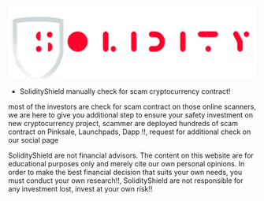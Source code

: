 ![XR](https://raw.githubusercontent.com/SolidityShield/Cryptocurrency/main/SolidityShield.png) 

- SolidityShield manually check for scam cryptocurrency contract!

most of the investors are check for scam contract on those online scanners,
we are here to give you additional step to ensure your safety investment on new cryptocurrency project,
scammer are deployed hundreds of scam contract on Pinksale, Launchpads, Dapp !!,
request for additional check on our social page

SolidityShield are not financial advisors. The content on this website are for educational purposes only and merely cite our own personal opinions. In order to make the best financial decision that suits your own needs, you must conduct your own research!!,
SolidityShield are not responsible for any investment lost, invest at your own risk!!
